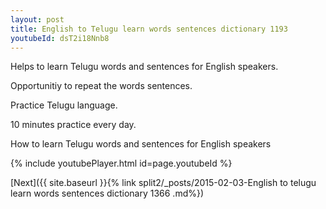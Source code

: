 ```yaml
---
layout: post
title: English to Telugu learn words sentences dictionary 1193 
youtubeId: dsT2i18Nnb8
---
```

 
 
Helps to learn Telugu words and sentences for English speakers.

Opportunitiy to repeat the words sentences. 

Practice Telugu language. 
 
10 minutes practice every day. 
 
How to learn Telugu words and sentences for English speakers 
 
{% include youtubePlayer.html id=page.youtubeId %}
 
 
[Next]({{ site.baseurl }}{% link  split2/_posts/2015-02-03-English to telugu learn words sentences dictionary 1366 .md%})
 
